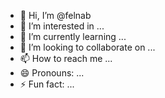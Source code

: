 - 👋 Hi, I’m @felnab
- 👀 I’m interested in ...
- 🌱 I’m currently learning ...
- 💞️ I’m looking to collaborate on ...
- 📫 How to reach me ...
- 😄 Pronouns: ...
- ⚡ Fun fact: ...

<!---
felnab/felnab is a ✨ special ✨ repository because its `README.md` (this file) appears on your GitHub profile.
You can click the Preview link to take a look at your changes.
--->
